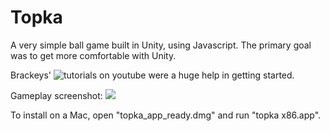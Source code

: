 # Topka
A very simple ball game built in Unity, using Javascript. The primary goal was to get more comfortable with Unity.

Brackeys' ![tutorials](https://www.youtube.com/watch?v=N49cfP-MWJA) on youtube were a huge help in getting started.

Gameplay screenshot:
![](https://user-images.githubusercontent.com/18381631/32150707-ad85191a-bd16-11e7-804d-1b85987ed9e5.png)

To install on a Mac, open "topka_app_ready.dmg" and run "topka x86.app".
